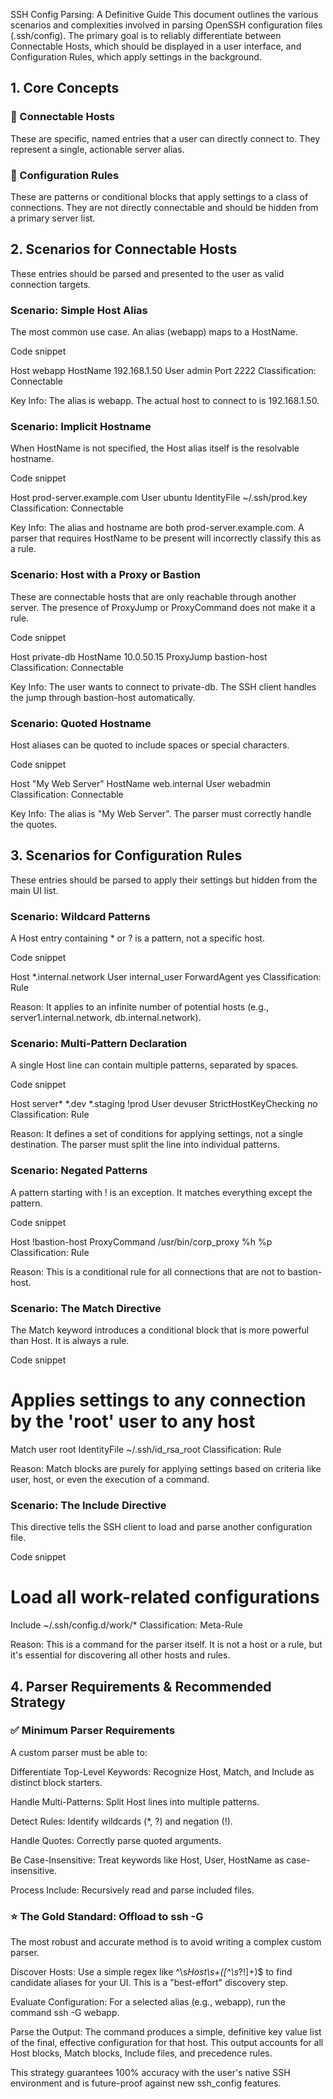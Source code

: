 SSH Config Parsing: A Definitive Guide
This document outlines the various scenarios and complexities involved in parsing OpenSSH configuration files (.ssh/config). The primary goal is to reliably differentiate between Connectable Hosts, which should be displayed in a user interface, and Configuration Rules, which apply settings in the background.

## 1. Core Concepts
### 🎯 Connectable Hosts
These are specific, named entries that a user can directly connect to. They represent a single, actionable server alias.

### 📜 Configuration Rules
These are patterns or conditional blocks that apply settings to a class of connections. They are not directly connectable and should be hidden from a primary server list.

## 2. Scenarios for Connectable Hosts
These entries should be parsed and presented to the user as valid connection targets.

### Scenario: Simple Host Alias
The most common use case. An alias (webapp) maps to a HostName.

Code snippet

Host webapp
  HostName 192.168.1.50
  User admin
  Port 2222
Classification: Connectable

Key Info: The alias is webapp. The actual host to connect to is 192.168.1.50.

### Scenario: Implicit Hostname
When HostName is not specified, the Host alias itself is the resolvable hostname.

Code snippet

Host prod-server.example.com
  User ubuntu
  IdentityFile ~/.ssh/prod.key
Classification: Connectable

Key Info: The alias and hostname are both prod-server.example.com. A parser that requires HostName to be present will incorrectly classify this as a rule.

### Scenario: Host with a Proxy or Bastion
These are connectable hosts that are only reachable through another server. The presence of ProxyJump or ProxyCommand does not make it a rule.

Code snippet

Host private-db
  HostName 10.0.50.15
  ProxyJump bastion-host
Classification: Connectable

Key Info: The user wants to connect to private-db. The SSH client handles the jump through bastion-host automatically.

### Scenario: Quoted Hostname
Host aliases can be quoted to include spaces or special characters.

Code snippet

Host "My Web Server"
  HostName web.internal
  User webadmin
Classification: Connectable

Key Info: The alias is "My Web Server". The parser must correctly handle the quotes.

## 3. Scenarios for Configuration Rules
These entries should be parsed to apply their settings but hidden from the main UI list.

### Scenario: Wildcard Patterns
A Host entry containing * or ? is a pattern, not a specific host.

Code snippet

Host *.internal.network
  User internal_user
  ForwardAgent yes
Classification: Rule

Reason: It applies to an infinite number of potential hosts (e.g., server1.internal.network, db.internal.network).

### Scenario: Multi-Pattern Declaration
A single Host line can contain multiple patterns, separated by spaces.

Code snippet

Host server* *.dev *.staging !prod
  User devuser
  StrictHostKeyChecking no
Classification: Rule

Reason: It defines a set of conditions for applying settings, not a single destination. The parser must split the line into individual patterns.

### Scenario: Negated Patterns
A pattern starting with ! is an exception. It matches everything except the pattern.

Code snippet

Host !bastion-host
  ProxyCommand /usr/bin/corp_proxy %h %p
Classification: Rule

Reason: This is a conditional rule for all connections that are not to bastion-host.

### Scenario: The Match Directive
The Match keyword introduces a conditional block that is more powerful than Host. It is always a rule.

Code snippet

# Applies settings to any connection by the 'root' user to any host
Match user root
  IdentityFile ~/.ssh/id_rsa_root
Classification: Rule

Reason: Match blocks are purely for applying settings based on criteria like user, host, or even the execution of a command.

### Scenario: The Include Directive
This directive tells the SSH client to load and parse another configuration file.

Code snippet

# Load all work-related configurations
Include ~/.ssh/config.d/work/*
Classification: Meta-Rule

Reason: This is a command for the parser itself. It is not a host or a rule, but it's essential for discovering all other hosts and rules.

## 4. Parser Requirements & Recommended Strategy
### ✅ Minimum Parser Requirements
A custom parser must be able to:

Differentiate Top-Level Keywords: Recognize Host, Match, and Include as distinct block starters.

Handle Multi-Patterns: Split Host lines into multiple patterns.

Detect Rules: Identify wildcards (*, ?) and negation (!).

Handle Quotes: Correctly parse quoted arguments.

Be Case-Insensitive: Treat keywords like Host, User, HostName as case-insensitive.

Process Include: Recursively read and parse included files.

### ⭐ The Gold Standard: Offload to ssh -G
The most robust and accurate method is to avoid writing a complex custom parser.

Discover Hosts: Use a simple regex like ^\s*Host\s+([^\s*?!]+)$ to find candidate aliases for your UI. This is a "best-effort" discovery step.

Evaluate Configuration: For a selected alias (e.g., webapp), run the command ssh -G webapp.

Parse the Output: The command produces a simple, definitive key value list of the final, effective configuration for that host. This output accounts for all Host blocks, Match blocks, Include files, and precedence rules.

This strategy guarantees 100% accuracy with the user's native SSH environment and is future-proof against new ssh_config features.